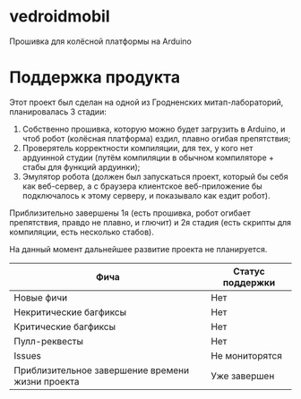 # vedroidmobil

Прошивка для колёсной платформы на Arduino

# Поддержка продукта

Этот проект был сделан на одной из Гродненских митап-лабораторий, планировалась 3 стадии:

1. Собственно прошивка, которую можно будет загрузить в Arduino, и чтоб робот (колёсная платформа) ездил, плавно огибая препятствия;
2. Проверятель корректности компиляции, для тех, у кого нет ардуинной студии (путём компиляции в обычном компиляторе + стабы для функций ардуинки);
3. Эмулятор робота (должен был запускаться проект, который бы себя как веб-сервер, а с браузера клиентское веб-приложение бы подключалось к этому серверу, и показывало как ездит робот).

Приблизительно завершены 1я (есть прошивка, робот огибает препятствия, правдо не плавно, и глючит) и 2я стадия (есть скрипты для компиляции, есть несколько стабов).

На данный момент дальнейшее развитие проекта не планируется.

| Фича | Статус поддержки |
|---|---|
| Новые фичи | Нет |
| Некритические багфиксы | Нет |
| Критические багфиксы | Нет |
| Пулл-реквесты | Нет |
| Issues | Не мониторятся |
| Приблизительное завершение времени жизни проекта | Уже завершен |
